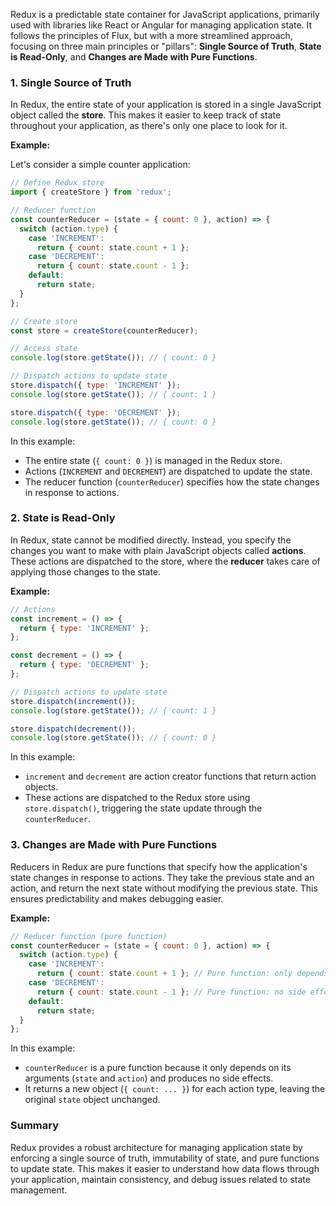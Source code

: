 Redux is a predictable state container for JavaScript applications, primarily used with libraries like React or Angular for managing application state. It follows the principles of Flux, but with a more streamlined approach, focusing on three main principles or "pillars": **Single Source of Truth**, **State is Read-Only**, and **Changes are Made with Pure Functions**.

### 1. Single Source of Truth

In Redux, the entire state of your application is stored in a single JavaScript object called the **store**. This makes it easier to keep track of state throughout your application, as there's only one place to look for it.

**Example:**

Let's consider a simple counter application:

```javascript
// Define Redux store
import { createStore } from 'redux';

// Reducer function
const counterReducer = (state = { count: 0 }, action) => {
  switch (action.type) {
    case 'INCREMENT':
      return { count: state.count + 1 };
    case 'DECREMENT':
      return { count: state.count - 1 };
    default:
      return state;
  }
};

// Create store
const store = createStore(counterReducer);

// Access state
console.log(store.getState()); // { count: 0 }

// Dispatch actions to update state
store.dispatch({ type: 'INCREMENT' });
console.log(store.getState()); // { count: 1 }

store.dispatch({ type: 'DECREMENT' });
console.log(store.getState()); // { count: 0 }
```

In this example:
- The entire state (`{ count: 0 }`) is managed in the Redux store.
- Actions (`INCREMENT` and `DECREMENT`) are dispatched to update the state.
- The reducer function (`counterReducer`) specifies how the state changes in response to actions.

### 2. State is Read-Only

In Redux, state cannot be modified directly. Instead, you specify the changes you want to make with plain JavaScript objects called **actions**. These actions are dispatched to the store, where the **reducer** takes care of applying those changes to the state.

**Example:**

```javascript
// Actions
const increment = () => {
  return { type: 'INCREMENT' };
};

const decrement = () => {
  return { type: 'DECREMENT' };
};

// Dispatch actions to update state
store.dispatch(increment());
console.log(store.getState()); // { count: 1 }

store.dispatch(decrement());
console.log(store.getState()); // { count: 0 }
```

In this example:
- `increment` and `decrement` are action creator functions that return action objects.
- These actions are dispatched to the Redux store using `store.dispatch()`, triggering the state update through the `counterReducer`.

### 3. Changes are Made with Pure Functions

Reducers in Redux are pure functions that specify how the application's state changes in response to actions. They take the previous state and an action, and return the next state without modifying the previous state. This ensures predictability and makes debugging easier.

**Example:**

```javascript
// Reducer function (pure function)
const counterReducer = (state = { count: 0 }, action) => {
  switch (action.type) {
    case 'INCREMENT':
      return { count: state.count + 1 }; // Pure function: only depends on arguments
    case 'DECREMENT':
      return { count: state.count - 1 }; // Pure function: no side effects
    default:
      return state;
  }
};
```

In this example:
- `counterReducer` is a pure function because it only depends on its arguments (`state` and `action`) and produces no side effects.
- It returns a new object (`{ count: ... }`) for each action type, leaving the original `state` object unchanged.

### Summary

Redux provides a robust architecture for managing application state by enforcing a single source of truth, immutability of state, and pure functions to update state. This makes it easier to understand how data flows through your application, maintain consistency, and debug issues related to state management.